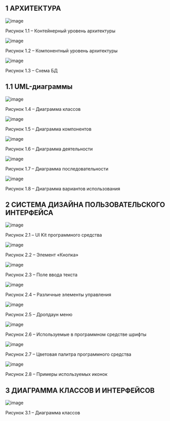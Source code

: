 

## 1 АРХИТЕКТУРА
 
 ![image](https://github.com/user-attachments/assets/59023c57-6c8b-488a-b29c-8daf97c57c59)

Рисунок 1.1 – Контейнерный уровень архитектуры

![image](https://github.com/user-attachments/assets/3fedd241-f009-47a2-b647-877ccd0161a5)

Рисунок 1.2 – Компонентный уровень архитектуры

![image](https://github.com/user-attachments/assets/8d94eb63-c573-4ed2-b70b-cc0d60fdb5e6)

Рисунок 1.3 – Схема БД



## 1.1 UML-диаграммы

![image](https://github.com/user-attachments/assets/44744b5e-cc3b-4b37-908a-a96c2fc69a50)

Рисунок 1.4 – Диаграмма классов

![image](https://github.com/user-attachments/assets/93c12072-3db5-404c-bd75-449f35d2d983)

Рисунок 1.5 – Диаграмма компонентов

![image](https://github.com/user-attachments/assets/94dafa53-476e-484d-9781-9f4f392d8ba2)

Рисунок 1.6 – Диаграмма деятельности

![image](https://github.com/user-attachments/assets/a9324493-2c9f-4a61-9bec-52954d696e62)

Рисунок 1.7 – Диаграмма последовательности

![image](https://github.com/user-attachments/assets/83dbe808-4df0-4403-8af5-f5c23c5cba95)

Рисунок 1.8 – Диаграмма вариантов использования



## 2 СИСТЕМA ДИЗАЙНА ПОЛЬЗОВАТЕЛЬСКОГО ИНТЕРФЕЙСА



![image](https://github.com/user-attachments/assets/838dbc61-7264-4237-82d0-c36e13a92bdf)

Рисунок 2.1 – UI Kit программного средства


 ![image](https://github.com/user-attachments/assets/2e7da59b-d98a-4c20-b458-773a78f216f0)

Рисунок 2.2 – Элемент «Кнопка»

 ![image](https://github.com/user-attachments/assets/7541393d-7537-4761-8890-da75aa7905dd)

Рисунок 2.3 – Поле ввода текста


 ![image](https://github.com/user-attachments/assets/dcbc161c-57ac-4309-8639-f43fdcfd1130)

Рисунок 2.4 – Различные элементы управления



![image](https://github.com/user-attachments/assets/94abdce0-7619-462b-89af-ec899622508d)

Рисунок 2.5 – Дропдаун меню


 ![image](https://github.com/user-attachments/assets/3220e400-477a-488d-8f42-135631b1b338)

Рисунок 2.6 – Используемые в программном средстве шрифты

 ![image](https://github.com/user-attachments/assets/b660570e-615c-459c-96d1-f622073bf34c)

Рисунок 2.7 – Цветовая палитра программного средства


![image](https://github.com/user-attachments/assets/921f4b59-5344-4dd8-9ec7-c2380c8ea5c1)

Рисунок 2.8 – Примеры используемых иконок

## 3 ДИАГРАММА КЛАССОВ И ИНТЕРФЕЙСОВ


 ![image](https://github.com/user-attachments/assets/cfa05e5e-b8c4-4fb7-8e1d-2d131eef6b83)

Рисунок 3.1 – Диаграмма классов

